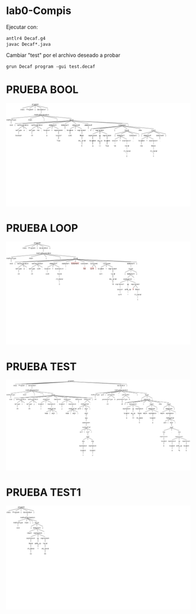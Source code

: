 # lab0-Compis

Ejecutar con:
```
antlr4 Decaf.g4
javac Decaf*.java
```
Cambiar "test" por el archivo deseado a probar
```
grun Decaf program -gui test.decaf
```
# PRUEBA BOOL
![alt text](https://github.com/gusta257/lab0-Compis/blob/main/img/bool.png)

# PRUEBA LOOP
![alt text](https://github.com/gusta257/lab0-Compis/blob/main/img/loop.png)

# PRUEBA TEST
![alt text](https://github.com/gusta257/lab0-Compis/blob/main/img/test.png)

# PRUEBA TEST1
![alt text](https://github.com/gusta257/lab0-Compis/blob/main/img/test1.png)
